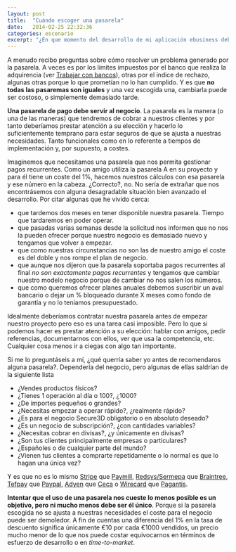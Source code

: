 ```yaml
---
layout: post
title:  "Cuándo escoger una pasarela"
date:   2014-02-25 22:32:36
categories: escenario
excerpt: "¿En que momento del desarrollo de mi aplicación ebusiness debo escoger una pasarela de pago? ¿Valen todas para todo?"
---
```


A menudo recibo preguntas sobre cómo resolver un problema generado por la pasarela. A veces es por los límites impuestos por el banco que realiza la adquirencia (ver [Trabajar con bancos](/bancos/)), otras por el índice de rechazo, algunas otras porque lo que prometían no lo han cumplido. Y es que **no todas las pasaremas son iguales** y una vez escogida una, cambiarla puede ser costoso, o simplemente demasiado tarde.

**Una pasarela de pago debe servir al negocio**. La pasarela es la manera (o una de las maneras) que tendremos de cobrar a nuestros clientes y por tanto deberíamos prestar atención a su elección y hacerlo lo suficientemente temprano para estar seguros de que se ajusta a nuestras necesidades. Tanto funcionales como en lo referente a tiempos de implementación y, por supuesto, a costes.

Imaginemos que necesitamos una pasarela que nos permita gestionar pagos recurrentes. Como un amigo utiliza la pasarela A en su proyecto y para él tiene un coste del 1%, hacemos nuestros cálculos con esa pasarela y ese número en la cabeza. ¿Correcto?, no. No sería de extrañar que nos encontrásemos con alguna desagradable situación bien avanzado el desarrollo. Por citar algunas que he vivido cerca:

- que tardemos dos meses en tener disponible nuestra pasarela. Tiempo que tardaremos en poder operar.
- que pasadas varias semanas desde la solicitud nos informen que no nos la pueden ofrecer porque nuestro negocio es demasiado nuevo y tengamos que volver a empezar.
- que como nuestras circunstancias no son las de nuestro amigo el coste es del doble y nos rompe el plan de negocio.
- que aunque nos dijeron que la pasarela soportaba pagos recurrentes al final _no son exactamente pagos recurrentes_ y tengamos que cambiar nuestro modelo negocio porque de cambiar no nos salen los números.
- que como queremos ofrecer planes anuales debemos suscribir un aval bancario o dejar un % bloqueado durante X meses como fondo de garantía y no lo teníamos presupuestado.

Idealmente deberíamos contratar nuestra pasarela antes de empezar nuestro proyecto pero eso es una tarea casi imposible. Pero lo que si podemos hacer es prestar atención a su elección: hablar con amigos, pedir referencias, documentarnos con ellos, ver que usa la competencia, etc. Cualquier cosa menos ir a ciegas con algo tan importante. 

Si me lo preguntáseis a mí, ¿qué querría saber yo antes de recomendaros alguna pasarela?. Dependería del negocio, pero algunas de ellas saldrían de la siguiente lista

- ¿Vendes productos físicos?
- ¿Tienes 1 operación al día o 100?, ¿1000?
- ¿De importes pequeños o grandes?
- ¿Necesitas empezar a operar rápido?, ¿realmente rápido?
- ¿Es para el negocio Secure3D obligatorio o en absoluto deseado?
- ¿Es un negocio de subscripción?, ¿con cantidades variables?
- ¿Necesitas cobrar en divisas?, ¿y únicamente en divisas? 
- ¿Son tus clientes principalmente empresas o particulares?
- ¿Españoles o de cualquier parte del mundo?
- ¿Vienen tus clientes a comprarte repetidamente o lo normal es que lo hagan una única vez?

Y es que no es lo mismo [Stripe](/stripe/) que [Paymill](/paymill/), [Redsys/Sermepa](/redsys) que [Braintree](/braintree/), [Tefpay](/tefpay/) que [Paypal](/paypal/), [Adyen](/adyen/) que [Ceca](/cecabank/) o [Wirecard](/wirecard/) que [Pagantis](/pagantis/).

**Intentar que el uso de una pasarela nos cueste lo menos posible es un objetivo, pero ni mucho menos debe ser él único**. Porque si la pasarela escogida no se ajusta a nuestras necesidades el coste para el negocio puede ser demoledor. A fin de cuentas una diferencia del 1% en la tasa de descuento significa únicamente €10 por cada €1000 vendidos, un precio mucho menor de lo que nos puede costar equivocarnos en términos de esfuerzo de desarrollo o en *time-to-market*.


